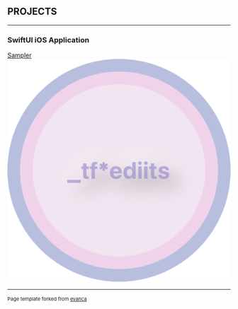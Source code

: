 ## PROJECTS

---

### SwiftUI iOS Application

[Sampler](/sample_page)
<img src="images/CircSampler_HomePage.png?raw=true"/>

---
<p style="font-size:11px">Page template forked from <a href="https://github.com/evanca/quick-portfolio">evanca</a></p>

